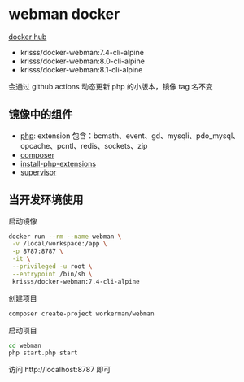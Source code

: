 # webman docker

[docker hub](https://hub.docker.com/r/krisss/docker-webman)

- krisss/docker-webman:7.4-cli-alpine
- krisss/docker-webman:8.0-cli-alpine
- krisss/docker-webman:8.1-cli-alpine

会通过 github actions 动态更新 php 的小版本，镜像 tag 名不变

## 镜像中的组件

- [php](https://hub.docker.com/_/php): extension 包含：bcmath、event、gd、mysqli、pdo_mysql、opcache、pcntl、redis、sockets、zip
- [composer](https://getcomposer.org/)
- [install-php-extensions](https://github.com/mlocati/docker-php-extension-installer)
- [supervisor](http://supervisord.org/)

## 当开发环境使用

启动镜像

```bash
docker run --rm --name webman \
 -v /local/workspace:/app \
 -p 8787:8787 \
 -it \
 --privileged -u root \
 --entrypoint /bin/sh \
 krisss/docker-webman:7.4-cli-alpine
```

创建项目

```bash
composer create-project workerman/webman
```

启动项目

```bash
cd webman
php start.php start
```

访问 http://localhost:8787 即可
